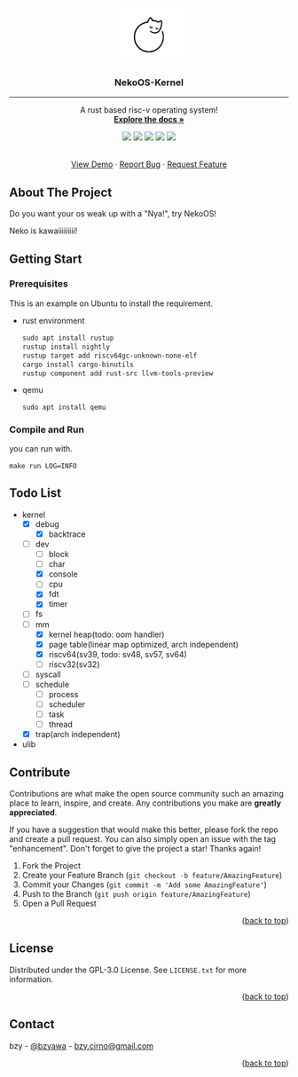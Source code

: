 <br />
<div align="center">
  <a href="https://github.com/NekoOS-group/NekoOS">
    <img src="docs/image/Neko.jpeg" alt="Logo" width="130" height="100">
  </a>

  <h3 align="center">NekoOS-Kernel</h3>
</div>

-----

<div align="center">
  <p align="center">
    A rust based risc-v operating system!
    <br />
    <a href="https://github.com/NekoOS-group/NekoOS"><strong>Explore the docs »</strong></a>
  </p>
</div>


<div align="center">
  <a href="https://github.com/NekoOS-group/NekoOS/graphs/contributors">
  <img src="https://img.shields.io/github/contributors/NekoOS-group/NekoOS.svg?style=for-the-badge"></img></a>
  <a href="https://github.com/NekoOS-group/NekoOS/network/members">
  <img src="https://img.shields.io/github/forks/NekoOS-group/NekoOS.svg?style=for-the-badge"></img></a>
  <a href="https://github.com/NekoOS-group/NekoOS/stargazers">
  <img src="https://img.shields.io/github/stars/NekoOS-group/NekoOS.svg?style=for-the-badge"></img></a>
  <a href="https://github.com/NekoOS-group/NekoOS/issues">
  <img src="https://img.shields.io/github/issues/NekoOS-group/NekoOS.svg?style=for-the-badge"></img></a>
  <a href="https://github.com/NekoOS-group/NekoOS/blob/master/LICENSE.txt">
  <img src="https://img.shields.io/github/license/NekoOS-group/NekoOS.svg?style=for-the-badge"></img>
  </a>
</div>

<div align="center">
  <p align="center">
    <br />
    <a href="https://github.com/NekoOS-group/NekoOS">View Demo</a>
    ·
    <a href="https://github.com/NekoOS-group/NekoOS/issues">Report Bug</a>
    ·
    <a href="https://github.com/NekoOS-group/NekoOS/issues">Request Feature</a>
  </p>
</div>

## About The Project

Do you want your os weak up with a "Nya!", try NekoOS!

Neko is kawaiiiiiiiii!

## Getting Start

### Prerequisites

This is an example on Ubuntu to install the requirement.

 - rust environment
   ```
   sudo apt install rustup
   rustup install nightly
   rustup target add riscv64gc-unknown-none-elf
   cargo install cargo-binutils
   rustup component add rust-src llvm-tools-preview
   ```

 - qemu  
   ```
   sudo apt install qemu
   ```

### Compile and Run

you can run with.
```
make run LOG=INFO
```

## Todo List
  - kernel
    - [x] debug
      - [x] backtrace
    - [ ] dev
      - [ ] block
      - [ ] char
      - [x] console
      - [ ] cpu
      - [x] fdt
      - [x] timer 
    - [ ] fs
    - [ ] mm
      - [x] kernel heap(todo: oom handler)
      - [x] page table(linear map optimized, arch independent)
      - [x] riscv64(sv39, todo: sv48, sv57, sv64)
      - [ ] riscv32(sv32)
    - [ ] syscall
    - [ ] schedule 
      - [ ] process
      - [ ] scheduler
      - [ ] task
      - [ ] thread
    - [x] trap(arch independent)
  - ulib

## Contribute

Contributions are what make the open source community such an amazing place to learn, inspire, and create. Any contributions you make are **greatly appreciated**.

If you have a suggestion that would make this better, please fork the repo and create a pull request. You can also simply open an issue with the tag "enhancement".
Don't forget to give the project a star! Thanks again!

1. Fork the Project
2. Create your Feature Branch (`git checkout -b feature/AmazingFeature`)
3. Commit your Changes (`git commit -m 'Add some AmazingFeature'`)
4. Push to the Branch (`git push origin feature/AmazingFeature`)
5. Open a Pull Request

<p align="right">(<a href="#readme-top">back to top</a>)</p>

## License

Distributed under the GPL-3.0 License. See `LICENSE.txt` for more information.

<p align="right">(<a href="#readme-top">back to top</a>)</p>

## Contact

bzy - [@bzyawa](https://twitter.com/bzyawa) - bzy.cirno@gmail.com

<p align="right">(<a href="#readme-top">back to top</a>)</p>